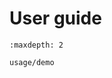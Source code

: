 # User guide

<!-- NOTE: Any references like `usage/...`
Are links to the top level `/examples/usage/...`.
To Generate these links, run

$ nox -s docs -- -d symlink
-->

```{toctree}
:maxdepth: 2

usage/demo
```
